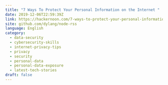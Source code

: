 ```yaml
---
title: "7 Ways To Protect Your Personal Information on the Internet "
date: 2019-12-06T22:59:39Z
link: https://hackernoon.com/7-ways-to-protect-your-personal-information-on-the-internet-6lr3zsz?source=rss&utm_medium=RSS&utm_source=news.12bit.vn
site: github.com/dylang/node-rss
language: English
category:
  - data-security
  - cybersecurity-skills
  - internet-privacy-tips
  - privacy
  - security
  - personal-data
  - personal-data-exposure
  - latest-tech-stories
draft: false
---
```

